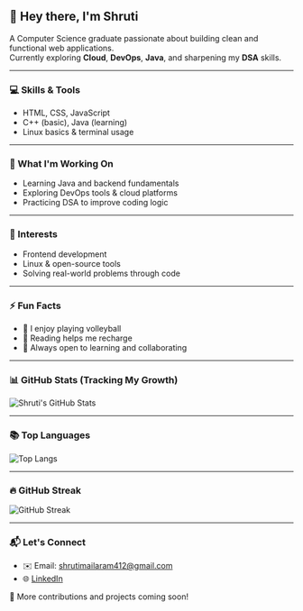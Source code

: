 ## 👋 Hey there, I'm Shruti

A Computer Science graduate passionate about building clean and functional web applications.  
Currently exploring **Cloud**, **DevOps**, **Java**, and sharpening my **DSA** skills.

---

### 💻 Skills & Tools

- HTML, CSS, JavaScript  
- C++ (basic), Java (learning)  
- Linux basics & terminal usage

---

### 🌱 What I'm Working On

- Learning Java and backend fundamentals  
- Exploring DevOps tools & cloud platforms  
- Practicing DSA to improve coding logic

---

### 🎯 Interests

- Frontend development  
- Linux & open-source tools  
- Solving real-world problems through code

---

### ⚡ Fun Facts

- 🏐 I enjoy playing volleyball  
- 📖 Reading helps me recharge  
- 🤝 Always open to learning and collaborating

---

### 📊 GitHub Stats (Tracking My Growth)

![Shruti's GitHub Stats](https://github-readme-stats.vercel.app/api?username=shrutimailaram&show_icons=true&theme=radical)

---

### 📚 Top Languages

![Top Langs](https://github-readme-stats.vercel.app/api/top-langs/?username=shrutimailaram&layout=compact&theme=radical)

---

### 🔥 GitHub Streak

![GitHub Streak](https://github-readme-streak-stats.herokuapp.com?user=shrutimailaram&theme=radical&hide_border=true)





---

### 📬 Let's Connect

- ✉️ Email: shrutimailaram412@gmail.com  
- 🌐 [LinkedIn](https://www.linkedin.com/in/shruti-mailaram-abcd01/)

🚧 More contributions and projects coming soon!
